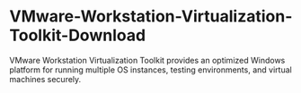 # VMware-Workstation-Virtualization-Toolkit-Download
VMware Workstation Virtualization Toolkit provides an optimized Windows platform for running multiple OS instances, testing environments, and virtual machines securely.
